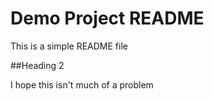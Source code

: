 # Demo Project README

This is a simple README file

##Heading 2

I hope this isn't much of a problem